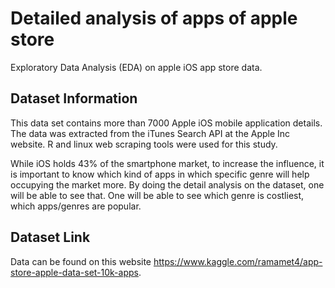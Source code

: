 # Detailed analysis of apps of apple store

Exploratory Data Analysis (EDA) on apple iOS app store data.

## Dataset Information

This data set contains more than 7000 Apple iOS mobile application details. The data was extracted from the iTunes Search API at the Apple Inc website. R and linux web scraping tools were used for this study.

While iOS holds 43% of the smartphone market, to increase the influence, it is important to know which kind of apps in which specific genre will help occupying the market more. By doing the detail analysis on the dataset, one will be able to see that. One will be able to see which genre is costliest, which apps/genres are popular.

## Dataset Link
Data can be found on this website https://www.kaggle.com/ramamet4/app-store-apple-data-set-10k-apps.
